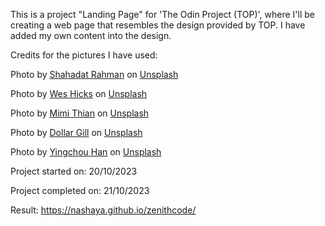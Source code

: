 This is a project "Landing Page" for 'The Odin Project (TOP)', where I'll be creating a web page that resembles the design provided by TOP.
I have added my own content into the design. 

Credits for the pictures I have used:

Photo by <a href="https://unsplash.com/@hishahadat?utm_content=creditCopyText&utm_medium=referral&utm_source=unsplash">Shahadat Rahman</a> on <a href="https://unsplash.com/photos/turned-on-monitor-displaying-function-digital_best_reviews-gnyA8vd3Otc?utm_content=creditCopyText&utm_medium=referral&utm_source=unsplash">Unsplash</a>

Photo by <a href="https://unsplash.com/@sickhews?utm_content=creditCopyText&utm_medium=referral&utm_source=unsplash">Wes Hicks</a> on <a href="https://unsplash.com/photos/man-wearing-headphones-while-sitting-on-chair-in-front-of-macbook-4-EeTnaC1S4?utm_content=creditCopyText&utm_medium=referral&utm_source=unsplash">Unsplash</a>

Photo by <a href="https://unsplash.com/@mimithian?utm_content=creditCopyText&utm_medium=referral&utm_source=unsplash">Mimi Thian</a> on <a href="https://unsplash.com/photos/four-people-watching-on-white-macbook-on-top-of-glass-top-table-vdXMSiX-n6M?utm_content=creditCopyText&utm_medium=referral&utm_source=unsplash">Unsplash</a>

Photo by <a href="https://unsplash.com/@dollargill?utm_content=creditCopyText&utm_medium=referral&utm_source=unsplash">Dollar Gill</a> on <a href="https://unsplash.com/photos/man-holding-and-reading-book-while-standing-inside-library-QKb25xDmxxA?utm_content=creditCopyText&utm_medium=referral&utm_source=unsplash">Unsplash</a>

Photo by <a href="https://unsplash.com/@hyingchou?utm_content=creditCopyText&utm_medium=referral&utm_source=unsplash">Yingchou Han</a> on <a href="https://unsplash.com/photos/selective-focus-of-man-smiling-near-building-IJrIeCs3D4g?utm_content=creditCopyText&utm_medium=referral&utm_source=unsplash">Unsplash</a>

Project started on: 20/10/2023

Project completed on: 21/10/2023

Result: https://nashaya.github.io/zenithcode/
